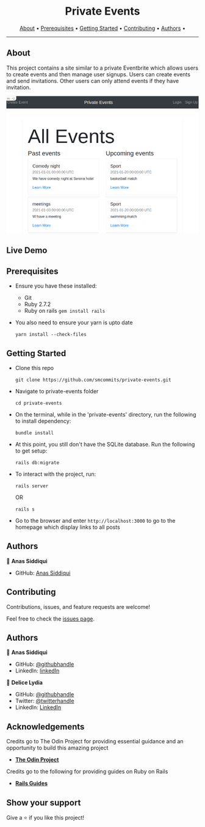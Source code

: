 <h1 align="center">
  
</h1>

<h1 align="center">Private Events</h1>
      
<p align="center">
  <a href="#about">About</a> •
  <a href="#prerequisites">Prerequisites</a> •
  <a href="#getting-started">Getting Started</a> •
  <a href="#contributing">Contributing</a> •
  <a href="#authors">Authors</a> •
</p>

---

## About
This project contains a site similar to a private Eventbrite which allows users to create events and then manage user signups. Users can create events and send invitations. Other users can only attend events if they have invitation.

![screenshot](./scrnshot.png)

## Live Demo

## Prerequisites

- Ensure you have these installed:
    - Git
    - Ruby 2.7.2
    - Ruby on rails ```gem install rails```

- You also need to ensure your yarn is upto date
    ```
    yarn install --check-files
    ```


## Getting Started

* Clone this repo
    ```
    git clone https://github.com/smcommits/private-events.git
    ```
* Navigate to private-events folder
    ```
    cd private-events
    ```
* On the terminal, while in the 'private-events' directory, run the following to install dependency:
    ```
    bundle install
    ```
* At this point, you still don't have the SQLite database. Run the following to get setup:
    ```
    rails db:migrate
    ```
* To interact with the project, run:
    ```
    rails server
    ```

    OR

    ```
    rails s
    ```
* Go to the browser and enter 
    ```http://localhost:3000``` to go to the homepage which display links to all posts

## Authors

👤 **Anas Siddiqui**

- GitHub: [Anas Siddiqui](https://github.com/smcommits)


## Contributing

Contributions, issues, and feature requests are welcome!

Feel free to check the [issues page](https://github.com/smcommits/private-events/issues).

## Authors

👤 **Anas Siddiqui**
  - GitHub: [@githubhandle](https://github.com/smcommits)
  - LinkedIn: [linkedIn](https://linkedin.com/in/sm-anas)



👤 **Delice Lydia**
  - GitHub: [@githubhandle](https://github.com/DeliceLydia)
  - Twitter: [@twitterhandle](https://twitter.com/lameck721)
  - LinkedIn: [LinkedIn](https://twitter.com/IngabireLydia3)

## Acknowledgements
Credits go to The Odin Project for providing essential guidance and an opportunity to build this amazing project
  - [**The Odin Project**](https://www.theodinproject.com/home)

Credits go to the following for providing guides on Ruby on Rails
  - [**Rails Guides**](https://guides.rubyonrails.org/form_helpers.html )

## Show your support

Give a ⭐️ if you like this project!








